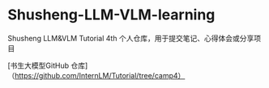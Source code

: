 # Shusheng-LLM-VLM-learning
Shusheng LLM&amp;VLM Tutorial 4th
个人仓库，用于提交笔记、心得体会或分享项目

[书生大模型GitHub 仓库]（https://github.com/InternLM/Tutorial/tree/camp4）
